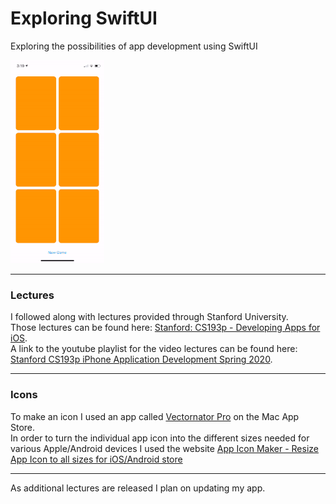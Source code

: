 # Exploring SwiftUI
Exploring the possibilities of app development using SwiftUI

![AppDemo](MemorizeAppDemoLecture06-150px.gif)

---

### Lectures

I followed along with lectures provided through Stanford University. <br>
Those lectures can be found here: [Stanford: CS193p - Developing Apps for iOS](https://cs193p.sites.stanford.edu). <br>
A link to the youtube playlist for the video lectures can be found here: [Stanford CS193p iPhone Application Development Spring 2020](https://www.youtube.com/playlist?list=PLpGHT1n4-mAtTj9oywMWoBx0dCGd51_yG).

---
### Icons
To make an icon I used an app called [Vectornator Pro](https://apps.apple.com/us/app/vectornator-pro-vector-art/id1470168007?mt=12) on the Mac App Store. <br>
In order to turn the individual app icon into the different sizes needed for various Apple/Android devices I used the website [App Icon Maker - Resize App Icon to all sizes for iOS/Android store](https://appiconmaker.co/)

---

As additional lectures are released I plan on updating my app.
